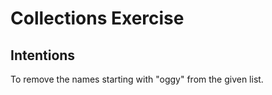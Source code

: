# Collections Exercise

## Intentions
To remove the names starting with "oggy" from the given list.
